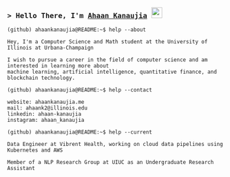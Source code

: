 ### <samp>&gt; Hello There, I'm <a href="https://ahaankanaujia.me/" target="_blank">Ahaan Kanaujia</a> <img src="https://media.giphy.com/media/hvRJCLFzcasrR4ia7z/giphy.gif" width="25"></h4>

```console
(github) ahaankanaujia@README:~$ help --about

Hey, I'm a Computer Science and Math student at the University of Illinois at Urbana-Champaign

I wish to pursue a career in the field of computer science and am interested in learning more about 
machine learning, artificial intelligence, quantitative finance, and blockchain technology. 

(github) ahaankanaujia@README:~$ help --contact

website: ahaankanaujia.me
mail: ahaank2@illinois.edu
linkedin: ahaan-kanaujia
instagram: ahaan_kanaujia

(github) ahaankanaujia@README:~$ help --current

Data Engineer at Vibrent Health, working on cloud data pipelines using Kubernetes and AWS

Member of a NLP Research Group at UIUC as an Undergraduate Research Assistant
```
